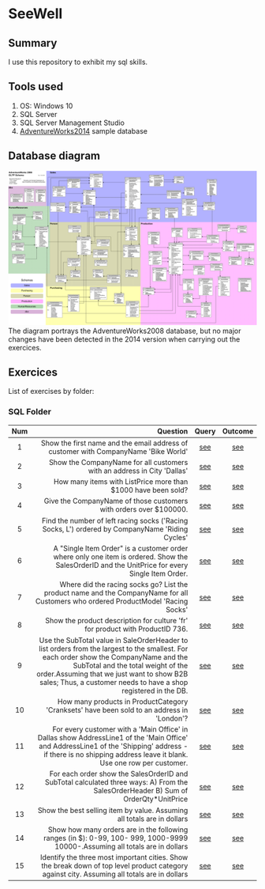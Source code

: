 # SeeWell

## Summary

I use this repository to exhibit my sql skills.

## Tools used

1. OS: Windows 10
2. SQL Server
3. SQL Server Management Studio
4. [AdventureWorks2014](https://docs.microsoft.com/en-gb/sql/samples/adventureworks-install-configure?view=sql-server-ver15&tabs=ssms) sample database

## Database diagram

![Diagram](img/adventureworks2008_schema.gif)
The diagram portrays the AdventureWorks2008 database, but no major changes have been detected in the 2014 version when carrying out the exercices.

## Exercices

List of exercises by folder:

### SQL Folder

|Num|Question|Query|Outcome|
|:-:|-------:|:---:|:-----:|
|1|Show the first name and the email address of customer with CompanyName 'Bike World'|[see](SQL/Queries/Q1_Level_1.sql)|[see](SQL/Outcomes/Q1_Level_1.csv)|
|2|Show the CompanyName for all customers with an address in City 'Dallas'|[see](SQL/Queries/Q2_Level_1.sql)|[see](SQL/Outcomes/Q2_Level_1.csv)|
|3|How many items with ListPrice more than $1000 have been sold?|[see](SQL/Queries/Q3_Level_1.sql)|[see](SQL/Outcomes/Q3_Level_1.csv)|
|4|Give the CompanyName of those customers with orders over $100000.|[see](SQL/Queries/Q4_Level_1.sql)|[see](SQL/Outcomes/Q4_Level_1.csv)|
|5|Find the number of left racing socks ('Racing Socks, L') ordered by CompanyName 'Riding Cycles'|[see](SQL/Queries/Q5_Level_1.sql)|[see](SQL/Outcomes/Q5_Level_1.csv)|
|6|A "Single Item Order" is a customer order where only one item is ordered. Show the SalesOrderID and the UnitPrice for every Single Item Order.|[see](SQL/Queries/Q6_Level_2.sql)|[see](SQL/Outcomes/Q6_Level_2.csv)|
|7|Where did the racing socks go? List the product name and the CompanyName for all Customers who ordered ProductModel 'Racing Socks'|[see](SQL/Queries/Q7_Level_2.sql)|[see](SQL/Outcomes/Q7_Level_2.csv)|
|8|Show the product description for culture 'fr' for product with ProductID 736.|[see](SQL/Queries/Q8_Level_2.sql)|[see](SQL/Outcomes/Q8_Level_2.csv)|
|9|Use the SubTotal value in SaleOrderHeader to list orders from the largest to the smallest. For each order show the CompanyName and the SubTotal and the total weight of the order.Assuming that we just want to show B2B sales; Thus, a customer needs to have a shop registered in the DB.|[see](SQL/Queries/Q9_Level_2.sql)|[see](SQL/Outcomes/Q9_Level_2.csv)|
|10|How many products in ProductCategory 'Cranksets' have been sold to an address in 'London'?|[see](SQL/Queries/Q10_Level_2.sql)|[see](SQL/Outcomes/Q10_Level_2.csv)|
|11|For every customer with a 'Main Office' in Dallas show AddressLine1 of the 'Main Office' and AddressLine1 of the 'Shipping' address - if there is no shipping address leave it blank. Use one row per customer.|[see](SQL/Queries/Q11_Level_3.sql)|[see](SQL/Outcomes/Q11_Level_3.csv)|
|12|For each order show the SalesOrderID and SubTotal calculated three ways: A) From the SalesOrderHeader B) Sum of OrderQty*UnitPrice|[see](SQL/Queries/Q12_Level_3.sql)|[see](SQL/Outcomes/Q12_Level_3.csv)|
|13|Show the best selling item by value. Assuming all totals are in dollars|[see](SQL/Queries/Q13_Level_3.sql)|[see](SQL/Outcomes/Q13_Level_3.csv)|
|14|Show how many orders are in the following ranges (in $): 0-99, 100- 999, 1000-9999 10000-.Assuming all totals are in dollars|[see](SQL/Queries/Q14_Level_3.sql)|[see](SQL/Outcomes/Q14_Level_3.csv)|
|15|Identify the three most important cities. Show the break down of top  level product category against city. Assuming all totals are in dollars|[see](SQL/Queries/Q15_Level_3.sql)|[see](SQL/Outcomes/Q15_Level_3.csv)|
